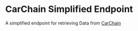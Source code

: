 # CarChain Simplified Endpoint
A simplified endpoint for retrieving Data from [CarChain](https://github.com/LRAbbade/PBFT)
